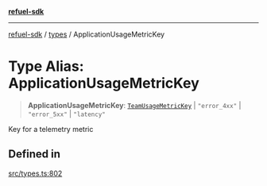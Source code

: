 [**refuel-sdk**](../../README.md)

***

[refuel-sdk](../../modules.md) / [types](../README.md) / ApplicationUsageMetricKey

# Type Alias: ApplicationUsageMetricKey

> **ApplicationUsageMetricKey**: [`TeamUsageMetricKey`](TeamUsageMetricKey.md) \| `"error_4xx"` \| `"error_5xx"` \| `"latency"`

Key for a telemetry metric

## Defined in

[src/types.ts:802](https://github.com/refuel-ai/refuel-sdk/blob/7a0f1a61ebc96b440ae457740bef10a1f55424fa/src/types.ts#L802)
